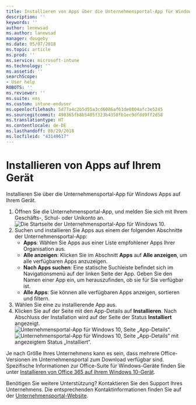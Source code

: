 ```yaml
---
title: Installieren von Apps über die Unternehmensportal-App für Windows
description: ''
keywords: ''
author: lenewsad
ms.author: lanewsad
manager: dougeby
ms.date: 05/07/2018
ms.topic: article
ms.prod: ''
ms.service: microsoft-intune
ms.technology: ''
ms.assetid: ''
searchScope:
- User help
ROBOTS: ''
ms.reviewer: ''
ms.suite: ems
ms.custom: intune-enduser
ms.openlocfilehash: 5d77a4c2b5d55a3cd6086af61de0804afc3e5245
ms.sourcegitcommit: 490365fb8b5405f323b4358fb1ec9dfdd9ff2d58
ms.translationtype: HT
ms.contentlocale: de-DE
ms.lasthandoff: 08/29/2018
ms.locfileid: "43149617"
---
```

# <a name="install-apps-on-your-device"></a>Installieren von Apps auf Ihrem Gerät
Installieren Sie über die Unternehmensportal-App für Windows Apps auf Ihrem Gerät.

1. Öffnen Sie die Unternehmensportal-App, und melden Sie sich mit Ihrem Geschäfts-, Schul- oder Unikonto an.
![Die Startseite der Unternehmensportal-App für Windows 10.](./media/RS1_AppDetailsPage_Installed_03.png)
2. Suchen und installieren Sie Apps aus einem der folgenden Abschnitte der Unternehmensportal-App:
    * **Apps**: Wählen Sie Apps aus einer Liste empfohlener Apps Ihrer Organisation aus. 
    * **Alle anzeigen**: Klicken Sie im Abschnitt **Apps** auf **Alle anzeigen**, um alle verfügbaren Apps anzuzeigen.
    * **Nach Apps suchen**: Eine statische Suchleiste befindet sich im Navigationsmenü auf der linken Seite der App. Geben Sie den Namen einer App ein, um herauszufinden, ob sie für Sie verfügbar ist.
    * **Alle Apps**: Sie können alle verfügbaren Apps anzeigen, sortieren und filtern.
3. Wählen Sie eine zu installierende App aus.
4. Klicken Sie auf der Seite mit den App-Details auf **Installieren**. Nach Abschluss der Installation wird auf der Seite der Status **Installiert** angezeigt.
![Unternehmensportal-App für Windows 10, Seite „App-Details“.](./media/RS1_AppDetailsPage_Installed_02.png)  
![Unternehmensportal-App für Windows 10, Seite „App-Details“ mit angezeigtem Status „Installiert“.](./media/RS1_AppDetailsPage_Installed_01.png)    

 Je nach Größe Ihres Unternehmens kann es sein, dass mehrere Office-Versionen im Unternehmensportal zum Download verfügbar sind. Spezifische Informationen zur Office-Suite für Windows-Geräte finden Sie unter [Installieren von Office 365 auf Ihrem Windows 10-Gerät](./install-office-windows.md).

Benötigen Sie weitere Unterstützung? Kontaktieren Sie den Support Ihres Unternehmens. Die entsprechenden Kontaktinformationen finden Sie auf der [Unternehmensportal-Website](https://go.microsoft.com/fwlink/?linkid=2010980).
